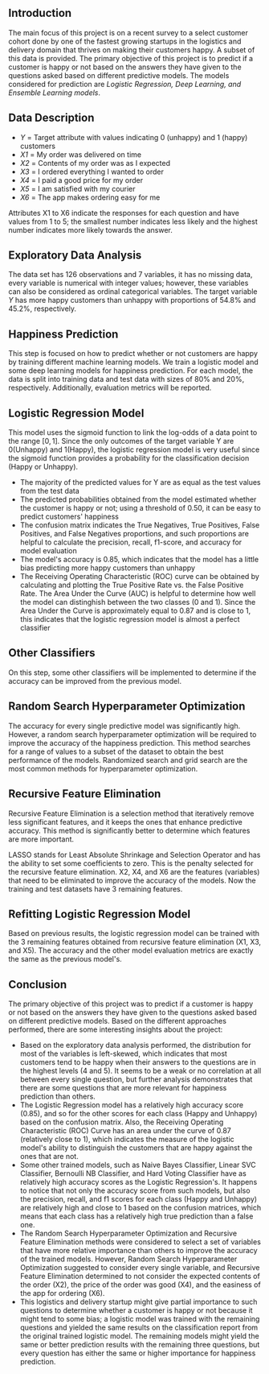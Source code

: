 ## Introduction
The main focus of this project is on a recent survey to a select customer cohort done by one of the fastest growing startups in the logistics and delivery domain that thrives on making their customers happy. A subset of this data is provided.
The primary objective of this project is to predict if a customer is happy or not based on the answers they have given to the questions asked based on different predictive models. The models considered for prediction are *Logistic Regression, Deep Learning, and Ensemble Learning models*.

## Data Description
- *Y* = Target attribute with values indicating 0 (unhappy) and 1 (happy) customers
- *X1* = My order was delivered on time
- *X2* = Contents of my order was as I expected
- *X3* = I ordered everything I wanted to order
- *X4* = I paid a good price for my order
- *X5* = I am satisfied with my courier
- *X6* = The app makes ordering easy for me

Attributes X1 to X6 indicate the responses for each question and have values from 1 to 5; the smallest number indicates less likely and the highest number indicates more likely towards the answer.

## Exploratory Data Analysis
The data set has 126 observations and 7 variables, it has no missing data, every variable is numerical with integer values; however, these variables can also be considered as ordinal categorical variables. The target variable *Y* has more happy customers than unhappy with proportions of 54.8% and 45.2%, respectively.

## Happiness Prediction
This step is focused on how to predict whether or not customers are happy by training different machine learning models. We train a logistic model and some deep learning models for happiness prediction. For each model, the data is split into training data and test data with sizes of 80% and 20%, respectively. Additionally, evaluation metrics will be reported.

## Logistic Regression Model
This model uses the sigmoid function to link the log-odds of a data point to the range $[0,1]$. Since the only outcomes of the target variable Y are 0(Unhappy) and 1(Happy), the logistic regression model is very useful since the sigmoid function provides a probability for the classification decision (Happy or Unhappy).

- The majority of the predicted values for Y are as equal as the test values from the test data
- The predicted probabilities obtained from the model estimated whether the customer is happy or not; using a threshold of 0.50, it can be easy to predict customers' happiness
- The confusion matrix indicates the True Negatives, True Positives, False Positives, and False Negatives proportions, and such proportions are helpful to calculate the precision, recall, f1-score, and accuracy for model evaluation
- The model's accuracy is 0.85, which indicates that the model has a little bias predicting more happy customers than unhappy
- The Receiving Operating Characteristic (ROC) curve can be obtained by calculating and plotting the True Positive Rate vs. the False Positive Rate. The Area Under the Curve (AUC) is helpful to determine how well the model can distinghish between the two classes (0 and 1). Since the Area Under the Curve is approximately equal to 0.87 and is close to 1, this indicates that the logistic regression model is almost a perfect classifier

## Other Classifiers
On this step, some other classifiers will be implemented to determine if the accuracy can be improved from the previous model.

## Random Search Hyperparameter Optimization
The accuracy for every single predictive model was significantly high. However, a random search hyperparameter optimization will be required to improve the accuracy of the happiness prediction. This method searches for a range of values to a subset of the dataset to obtain the best performance of the models. Randomized search and grid search are the most common methods for hyperparameter optimization.

## Recursive Feature Elimination
Recursive Feature Elimination is a selection method that iteratively remove less significant features, and it keeps the ones that enhance predictive accuracy. This method is significantly better to determine which features are more important.

LASSO stands for Least Absolute Shrinkage and Selection Operator and has the ability to set some coefficients to zero. This is the penalty selected for the recursive feature elimination. X2, X4, and X6 are the features (variables) that need to be eliminated to improve the accuracy of the models. Now the training and test datasets have 3 remaining features.

## Refitting Logistic Regression Model
Based on previous results, the logistic regression model can be trained with the 3 remaining features obtained from recursive feature elimination (X1, X3, and X5). The accuracy and the other model evaluation metrics are exactly the same as the previous model's.

## Conclusion
The primary objective of this project was to predict if a customer is happy or not based on the answers they have given to the questions asked based on different predictive models. Based on the different approaches performed, there are some interesting insights about the project:

- Based on the exploratory data analysis performed, the distribution for most of the variables is left-skewed, which indicates that most customers tend to be happy when their answers to the questions are in the highest levels (4 and 5). It seems to be a weak or no correlation at all between every single question, but further analysis demonstrates that there are some questions that are more relevant for happiness prediction than others.
- The Logistic Regression model has a relatively high accuracy score (0.85), and so for the other scores for each class (Happy and Unhappy) based on the confusion matrix. Also, the Receiving Operating Characteristic (ROC) Curve has an area under the curve of 0.87 (relatively close to 1), which indicates the measure of the logistic model's ability to distinguish the customers that are happy against the ones that are not.
- Some other trained models, such as Naive Bayes Classifier, Linear SVC Classifier, Bernoulli NB Classifier, and Hard Voting Classifier have as relatively high accuracy scores as the Logistic Regression's. It happens to notice that not only the accuracy score from such models, but also the precision, recall, and f1 scores for each class (Happy and Unhappy) are relatively high and close to 1 based on the confusion matrices, which means that each class has a relatively high true prediction than a false one.
- The Random Search Hyperparameter Optimization and Recursive Feature Elimination methods were considered to select a set of variables that have more relative importance than others to improve the accuracy of the trained models. However, Random Search Hyperparameter Optimization suggested to consider every single variable, and Recursive Feature Elimination determined to not consider the expected contents of the order (X2), the price of the order was good (X4), and the easiness of the app for ordering (X6).
- This logistics and delivery startup might give partial importance to such questions to determine whether a customer is happy or not because it might tend to some bias; a logistic model was trained with the remaining questions and yielded the same results on the classification report from the original trained logistic model. The remaining models might yield the same or better prediction results with the remaining three questions, but every question has either the same or higher importance for happiness prediction.
